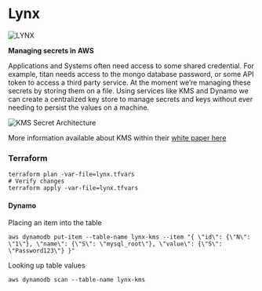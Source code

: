 # Lynx

![LYNX](https://s3.amazonaws.com/uploads.hipchat.com/102551/2181055/IGXIWUrEoqX7tXF/lynx.png)

**Managing secrets in AWS**

Applications and Systems often need access to some shared credential. For example, titan needs access to the mongo database password, or some API token to access a third party service. At the moment we’re managing these secrets by storing them on a file. Using services like KMS and Dynamo we can create a centralized key store to manage secrets and keys without ever needing to persist the values on a machine.

![KMS Secret Architecture](https://s3.amazonaws.com/uploads.hipchat.com/102551/3053530/YURmeI0OIcLj8ta/upload.png)

More information available about KMS within their [white paper here](https://d0.awsstatic.com/whitepapers/KMS-Cryptographic-Details.pdf)

### Terraform

```
terraform plan -var-file=lynx.tfvars
# Verify changes
terraform apply -var-file=lynx.tfvars
```

#### Dynamo

Placing an item into the table

```
aws dynamodb put-item --table-name lynx-kms --item "{ \"id\": {\"N\": \"1\"}, \"name\": {\"S\": \"mysql_root\"}, \"value\": {\"S\": \"Password123\"} }"
```

Looking up table values

```
aws dynamodb scan --table-name lynx-kms
```
